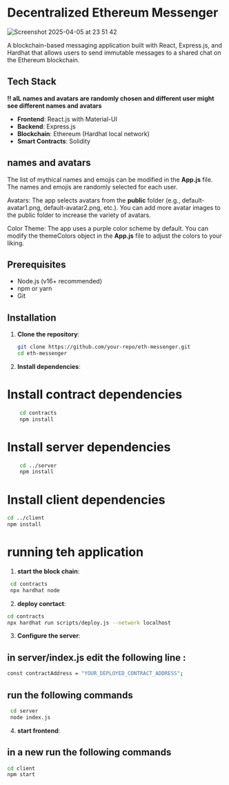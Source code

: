 # Decentralized Ethereum Messenger

![Screenshot 2025-04-05 at 23 51 42](https://github.com/user-attachments/assets/ab73e7a3-c244-4ccc-af1a-ccda223ff12d)

A blockchain-based messaging application built with React, Express.js, and Hardhat that allows users to send immutable messages to a shared chat on the Ethereum blockchain.

## Tech Stack
**!! alL names and avatars are randomly chosen and different user might see different names and avatars**
- **Frontend**: React.js with Material-UI
- **Backend**: Express.js
- **Blockchain**: Ethereum (Hardhat local network)
- **Smart Contracts**: Solidity

## names and avatars
The list of mythical names and emojis can be modified in the **App.js** file. The names and emojis are randomly selected for each user.

Avatars: The app selects avatars from the **public** folder (e.g., default-avatar1.png, default-avatar2.png, etc.). You can add more avatar images to the public folder to increase the variety of avatars.

Color Theme: The app uses a purple color scheme by default. You can modify the themeColors object in the **App.js** file to adjust the colors to your liking.

## Prerequisites

- Node.js (v16+ recommended)
- npm or yarn
- Git

## Installation

1. **Clone the repository**:
   ```bash
   git clone https://github.com/your-repo/eth-messenger.git
   cd eth-messenger
    ```
2. **Install dependencies**:
    
# Install contract dependencies
```bash
    cd contracts
    npm install
```
# Install server dependencies
```bash
    cd ../server
    npm install
```

# Install client dependencies
```bash
cd ../client
npm install
```

# running teh application

1. **start the block chain**:
```bash
 cd contracts
 npx hardhat node
```
 2. **deploy conrtact**:
```bash
cd contracts
npx hardhat run scripts/deploy.js --network localhost
```
 3. **Configure the server**:
 ## in server/index.js edit the following line :
 ```bash
 const contractAddress = "YOUR_DEPLOYED_CONTRACT_ADDRESS";
 ```
## run the following commands
```bash
 cd server
 node index.js
 ```

4. **start frontend**:
## in a new run the following commands
```bash
cd client
npm start
```
